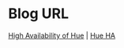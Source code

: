 Blog URL
========

[High Availability of Hue](http://gethue.com/automatic-high-availability-with-hue-and-cloudera-manager/) | [Hue HA](hue-ha)

